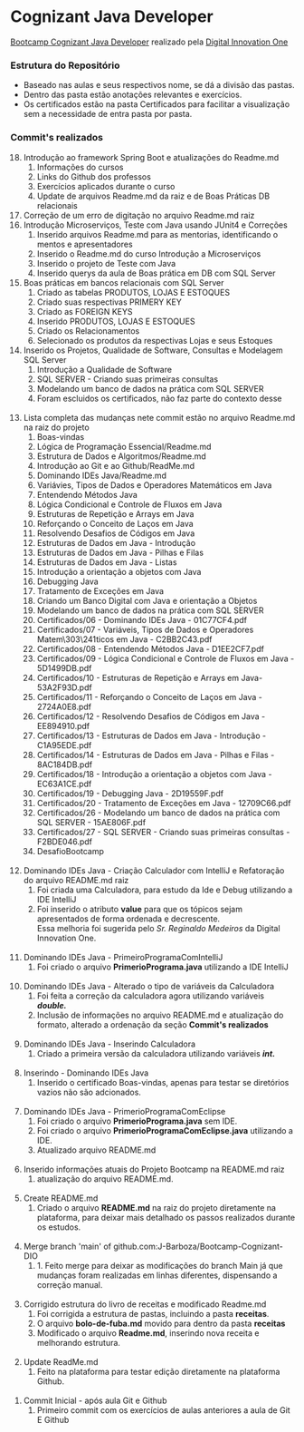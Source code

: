 # Cognizant Java Developer

[Bootcamp Cognizant Java Developer](https://web.dio.me/track/cognizant-java-developer) realizado pela [Digital Innovation One](https://web.dio.me/home)

### Estrutura do Repositório
- Baseado nas aulas e seus respectivos nome, se dá a divisão das pastas.
- Dentro das pasta estão anotações relevantes e exercícios.
- Os certificados estão na pasta Certificados para facilitar a visualização sem a necessidade de entra pasta por pasta.

### Commit's realizados

<ol reversed>
   <li value="18">Introdução ao framework Spring Boot e atualizações do Readme.md
      <ol>
         <li>Informações do cursos</li>
         <li>Links do Github dos professos</li>
         <li>Exercícios aplicados durante o curso</li>
         <li>Update de arquivos Readme.md da raiz e de Boas Práticas DB relacionais</li>
      </ol>
   </li>
   <li value="17">Correção de um erro de digitação no arquivo Readme.md raiz</li>
   <li value="16">Introdução Microserviços, Teste com Java usando JUnit4 e Correções
      <ol>
         <li>Inserido arquivos Readme.md para as mentorias, identificando o mentos e apresentadores</li>
         <li>Inserido o Readme.md do curso Introdução a Microserviços</li>
         <li>Inserido o projeto de Teste com Java</li>
         <li>Inserido querys da aula de Boas prática em DB com SQL Server</li>
      </ol>
   </li>
   <li value="15">Boas práticas em bancos relacionais com SQL Server
      <ol>
         <li>Criado as tabelas PRODUTOS, LOJAS E ESTOQUES</li>
         <li>Criado suas respectivas PRIMERY KEY</li>
         <li>Criado as FOREIGN KEYS</li>
         <li>Inserido PRODUTOS, LOJAS E ESTOQUES</li>
         <li>Criado os Relacionamentos</li>
         <li>Selecionado os produtos da respectivas Lojas e seus Estoques</li>
      </ol>
   </li>
   <li value="14">Inserido os Projetos, Qualidade de Software, Consultas e Modelagem SQL Server
      <ol>
         <li>Introdução a Qualidade de Software</li>
         <li>SQL SERVER - Criando suas primeiras consultas</li>
         <li>Modelando um banco de dados na prática com SQL SERVER</li>
         <li>Foram escluidos os certificados, não faz parte do contexto desse</li>
      </ol>
   </li>
   <br>
   <li value="13">Lista completa das mudanças nete commit estão no arquivo Readme.md na raiz do projeto
      <ol>
         <li>Boas-vindas</li>
         <li>Lógica de Programação Essencial/Readme.md</li>
         <li>Estrutura de Dados e Algoritmos/Readme.md</li>
         <li>Introdução ao Git e ao Github/ReadMe.md</li>
         <li>Dominando IDEs Java/Readme.md</li>
         <li>Variávies, Tipos de Dados e Operadores Matemáticos em Java</li>
         <li>Entendendo Métodos Java</li>
         <li>Lógica Condicional e Controle de Fluxos em Java</li>
         <li>Estruturas de Repetição e Arrays em Java</li>
         <li>Reforçando o Conceito de Laços em Java</li>
         <li>Resolvendo Desafios de Códigos em Java</li>
         <li>Estruturas de Dados em Java - Introdução</li>
         <li>Estruturas de Dados em Java -  Pilhas e Filas</li>
         <li>Estruturas de Dados em Java - Listas</li>
         <li>Introdução a orientação a objetos com Java</li>
         <li>Debugging Java</li>
         <li>Tratamento de Exceções em Java</li>
         <li>Criando um Banco Digital com Java e orientação a Objetos</li>
         <li>Modelando um banco de dados na prática com SQL SERVER</li>
         <li>Certificados/06 - Dominando IDEs Java - 01C77CF4.pdf</li>
         <li>Certificados/07 - Variáveis, Tipos de Dados e Operadores Matem\303\241ticos em Java - C2BB2C43.pdf</li>
         <li>Certificados/08 - Entendendo Métodos Java - D1EE2CF7.pdf</li>
         <li>Certificados/09 - Lógica Condicional e Controle de Fluxos em Java - 5D1499DB.pdf</li>
         <li>Certificados/10 - Estruturas de Repetição e Arrays em Java- 53A2F93D.pdf</li>
         <li>Certificados/11 - Reforçando o Conceito de Laços em Java - 2724A0E8.pdf</li>
         <li>Certificados/12 - Resolvendo Desafios de Códigos em Java - EE894910.pdf</li>
         <li>Certificados/13 - Estruturas de Dados em Java - Introdução - C1A95EDE.pdf</li>
         <li>Certificados/14 - Estruturas de Dados em Java -  Pilhas e Filas - 8AC184DB.pdf</li>
         <li>Certificados/18 - Introdução a orientação a objetos com Java - EC63A1CE.pdf</li>
         <li>Certificados/19 - Debugging Java - 2D19559F.pdf</li>
         <li>Certificados/20 - Tratamento de Exceções em Java - 12709C66.pdf</li>
         <li>Certificados/26 - Modelando um banco de dados na prática com SQL SERVER - 15AE806F.pdf</li>
         <li>Certificados/27 - SQL SERVER - Criando suas primeiras consultas - F2BDE046.pdf</li>
         <li>DesafioBootcamp</li>
    </ol>
   </li>
   <br>
   <li value="12">Dominando IDEs Java - Criação Calculador com IntelliJ e Refatoração do arquivo README.md raiz
      <ol>
         <li>Foi criada uma Calculadora, para estudo da Ide e Debug utilizando a IDE IntelliJ</li>
         <li>Foi inserido o atributo <strong>value</strong> para que os tópicos sejam apresentados de forma ordenada e decrescente.<br>Essa melhoria foi sugerida pelo <em>Sr. Reginaldo Medeiros</em> da Digital Innovation One.</li>
      </ol>
   </li>
   <br>
   <li value="11">Dominando IDEs Java - PrimeiroProgramaComIntelliJ
      <ol>
         <li>Foi criado o arquivo <strong>PrimerioPrograma.java</strong> utilizando a IDE IntelliJ</li>
      </ol>
   </li>
   <br>
   <li value="10">Dominando IDEs Java - Alterado o tipo de variáveis da Calculadora
      <ol>
         <li>Foi feita a correção da calculadora agora utilizando variáveis <strong><em>double.</em></strong></li>
         <li>Inclusão de informações no arquivo README.md e atualização do formato, alterado a ordenação da seção <strong>Commit's realizados</strong></li>
      </ol>
   </li>
   <br>
   <li value="9">Dominando IDEs Java - Inserindo Calculadora
      <ol>
         <li>Criado a primeira versão da calculadora utilizando variáveis <strong><em>int.</em></strong></li>
      </ol>
   </li>
   <br>
   <li value="8">Inserindo - Dominando IDEs Java
      <ol>
         <li>Inserido o certificado Boas-vindas, apenas para testar se diretórios vazios não são adcionados.</li>
      </ol>
   </li>
   <br>
   <li value="7">Dominando IDEs Java - PrimerioProgramaComEclipse
      <ol>
         <li>Foi criado o arquivo <strong>PrimerioPrograma.java</strong> sem IDE. </li>
         <li>Foi criado o arquivo <strong>PrimerioProgramaComEclipse.java</strong> utilizando a IDE. </li>
         <li>Atualizado arquivo README.md</li>
      </ol>
   </li>
   <br>
   <li value="6">Inserido informações atuais do Projeto Bootcamp na README.md raiz
      <ol>
         <li>atualização do arquivo README.md.</li>
      </ol>
   </li>
   <br>
   <li value="5">Create README.md
      <ol>
         <li>Criado o arquivo <strong>README.md</strong> na raiz do projeto diretamente na plataforma, para deixar mais detalhado os passos realizados durante os estudos.</li>
      </ol>       
   </li>
   <br>
   <li value="4">Merge branch 'main' of github.com:J-Barboza/Bootcamp-Cognizant-DIO
      <ol>
         <li>1. Feito merge para deixar as modificações do branch Main já que mudanças foram realizadas em linhas diferentes, dispensando a correção manual.</li>
      </ol>
   </li>
   </br>
   <li value="3">Corrigido estrutura do livro de receitas e modificado Readme.md
      <ol>
         <li>Foi corrigida a estrutura de pastas, incluindo a pasta <strong>receitas</strong>.</li>
         <li>O arquivo <strong>bolo-de-fuba.md</strong> movido para dentro da pasta <strong>receitas</strong></li>
         <li>Modificado o arquivo <strong>Readme.md</strong>, inserindo nova receita e melhorando estrutura.</li>
      </ol>
   </li>
   </br>
   <li value="2">Update ReadMe.md
      <ol>
         <li>Feito na plataforma para testar edição diretamente na plataforma Github.</li>
      </ol>
   </li>
   </br>
   <li value="1">Commit Inicial - após aula Git e Github
      <ol>
         <li>Primeiro commit com os exercícios de aulas anteriores a aula de Git E Github</li>
      </ol>
   </li>
   </br>
</ol>
